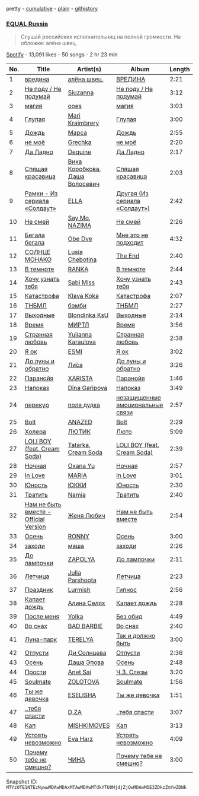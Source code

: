 pretty - [cumulative](/playlists/cumulative/37i9dQZF1DWWgdl6IRdIlO.md) - [plain](/playlists/plain/37i9dQZF1DWWgdl6IRdIlO) - [githistory](https://github.githistory.xyz/mackorone/spotify-playlist-archive/blob/main/playlists/plain/37i9dQZF1DWWgdl6IRdIlO)

### [EQUAL Russia](https://open.spotify.com/playlist/37i9dQZF1DWWgdl6IRdIlO)

> Слушай российских исполнительниц на полной громкости\. На обложке: алёна швец.

[Spotify](https://open.spotify.com/user/spotify) - 13,091 likes - 50 songs - 2 hr 23 min

| No. | Title | Artist(s) | Album | Length |
|---|---|---|---|---|
| 1 | [вредина](https://open.spotify.com/track/7z5d2KNHm2prczVHmSdWBz) | [алёна швец.](https://open.spotify.com/artist/7m9RH1V73dYjGv8RgGP39c) | [ВРЕДИНА](https://open.spotify.com/album/7xLJ1srg7cLX0bB5BKMV5g) | 2:21 |
| 2 | [Не поду / Не подумай](https://open.spotify.com/track/2cbCM0eLA6n7nquthQvEyE) | [Siuzanna](https://open.spotify.com/artist/6Gk9dBiOslC7BfljIWmzj2) | [Не поду / Не подумай](https://open.spotify.com/album/33BNKBRVsW4muPHiEhq93w) | 3:12 |
| 3 | [магия](https://open.spotify.com/track/41dtNH6BYBeE7j1FWE52uo) | [ooes](https://open.spotify.com/artist/0aXi5kveuKNm6t5vGVeUBM) | [магия](https://open.spotify.com/album/30LoezKSH0g5lt5HlEssrg) | 3:03 |
| 4 | [Глупая](https://open.spotify.com/track/6SR3tP1KzWqWaeZP6nspIP) | [Mari Kraimbrery](https://open.spotify.com/artist/52OqFsDacV87Zx7BfXuw2i) | [Глупая](https://open.spotify.com/album/4dR5v5euGqpeiUJcU8qifK) | 3:00 |
| 5 | [Дождь](https://open.spotify.com/track/10prvU8Wp29vbglFMPiEMS) | [Марса](https://open.spotify.com/artist/5soG5WuV8BRVMrQbG7z4Yv) | [Дождь](https://open.spotify.com/album/4Ep96jnldPdEJTH6M3kIHX) | 2:55 |
| 6 | [не моё](https://open.spotify.com/track/4OmwiH0r6Q7RoULV69mwpj) | [Grechka](https://open.spotify.com/artist/61YHPtwv3WNByXbiX8cYFF) | [не моё](https://open.spotify.com/album/58XtEQj2rCwteXhCwlYN8a) | 2:20 |
| 7 | [Да Ладно](https://open.spotify.com/track/3hlTY3bkpAUtwt3KurAYoH) | [Dequine](https://open.spotify.com/artist/4bHmhxuaNNq6TilJX8oCUY) | [Да Ладно](https://open.spotify.com/album/2fES9INwkStqKaUCqAGKu1) | 2:17 |
| 8 | [Спящая красавица](https://open.spotify.com/track/65MlW941xdUSJ3hVEZTnTl) | [Вика Коробкова](https://open.spotify.com/artist/3nbSutCIwgH9nLP3100Wfy), [Даша Волосевич](https://open.spotify.com/artist/5wIlndcnmFNhgAlXrfIxb8) | [Спящая красавица](https://open.spotify.com/album/6TPmPly5f3drHdfOo1ufTq) | 2:03 |
| 9 | [Рамки \- Из сериала «Солдаут»](https://open.spotify.com/track/4NbKY37OkZswUnUFA2ty05) | [ELLA](https://open.spotify.com/artist/3Ppw3oP5nRqYhoGRDvhuUr) | [Другая \(Из сериала «Солдаут»\)](https://open.spotify.com/album/7vDCp8iDtKsR9EH7b9hjS0) | 2:42 |
| 10 | [Не смей](https://open.spotify.com/track/4iH60IirQ1Bw79w83PC1u2) | [Say Mo](https://open.spotify.com/artist/4m0SRqbCQvBLrk4MO0nML4), [NAZIMA](https://open.spotify.com/artist/7o2i4F3yH23usLaKvaSGMG) | [Не смей](https://open.spotify.com/album/1pAymZgL1aPP5NSGyfPFn5) | 2:26 |
| 11 | [Бегала бегала](https://open.spotify.com/track/5tG1E5b5FhmD1nZnqH2mX1) | [Obe Dve](https://open.spotify.com/artist/7pmh8z3Pzz2u68OmucFSZz) | [Мне это не подходит](https://open.spotify.com/album/5Z8TQbHUMa23ln2zGfkdDp) | 4:32 |
| 12 | [СОЛНЦЕ МОНАКО](https://open.spotify.com/track/5YDBHDEIgWkfairCJgGApW) | [Lusia Chebotina](https://open.spotify.com/artist/6HaPN2wOlwvk2sJvJrF0a5) | [The End](https://open.spotify.com/album/2kpQdTViWoif00s7H353ri) | 2:40 |
| 13 | [В темноте](https://open.spotify.com/track/0RcD7wYMtMKibGQOyeB4NM) | [RANKA](https://open.spotify.com/artist/1LlPvdDDDxLuIr1elGHy1Q) | [В темноте](https://open.spotify.com/album/6RBuiY7Mzs4wO45lomsZf1) | 2:44 |
| 14 | [Хочу узнать тебя](https://open.spotify.com/track/51tk8E4YBusSd8xlLhtXj4) | [Sabi Miss](https://open.spotify.com/artist/5wC0YI0WGKnnJyN86L1SdT) | [Хочу узнать тебя](https://open.spotify.com/album/5geO3XTJcsH7M1JOeEUQwX) | 2:43 |
| 15 | [Катастрофа](https://open.spotify.com/track/3mZ7GgA2cA6YW2yhwBl75K) | [Klava Koka](https://open.spotify.com/artist/1I8cwnCuQZfi6C1eZVrRIF) | [Катастрофа](https://open.spotify.com/album/3tsIRxdKmZ888CPUmYEoW5) | 2:07 |
| 16 | [ТНБМЛ](https://open.spotify.com/track/3kzt4ZkO3Q817FNHgNOVx8) | [бэмби](https://open.spotify.com/artist/6Tzw04go6vVPd2G0NMH5x5) | [ТНБМЛ](https://open.spotify.com/album/2D2IbMZ4r1PkCPBt26RHem) | 2:27 |
| 17 | [Выходные](https://open.spotify.com/track/3UMcQrZddxp2yX9WAj1cKH) | [Blondinka KsU](https://open.spotify.com/artist/1g9pzRy0QLdhIXSe4N811p) | [Выходные](https://open.spotify.com/album/4A6bYpgDTQqhBd6pzTqXhR) | 2:14 |
| 18 | [Время](https://open.spotify.com/track/6Dv1zVq3fuF7y6145B2XGg) | [МИРТЛ](https://open.spotify.com/artist/1gLBgIOGnsp0aeIUGYlH4m) | [Время](https://open.spotify.com/album/4HtAt28EsXGsYHqta6yOcg) | 3:56 |
| 19 | [Странная любовь](https://open.spotify.com/track/1cmKV45quEUWxqkBICzDDF) | [Yulianna Karaulova](https://open.spotify.com/artist/09tP2EPNNwU20jaHUgXBG2) | [Странная любовь](https://open.spotify.com/album/0EqzO3Iz4n3YofBaqrzyyi) | 2:38 |
| 20 | [Я ок](https://open.spotify.com/track/5ZrSOP2kjp6QWr7Y7F9pWa) | [ESMI](https://open.spotify.com/artist/2eqkuoWXLUOoAmK2a7CEkX) | [Я ок](https://open.spotify.com/album/5eApa6KoEXGjuJru8W5PEL) | 3:02 |
| 21 | [До луны и обратно](https://open.spotify.com/track/3PPz7AZY4agstqJGHjJRPA) | [Ли́са](https://open.spotify.com/artist/2Drb6zIXJwX1aFfLwaOVyI) | [До луны и обратно](https://open.spotify.com/album/2D3az9e8Pplejwge5hWWSi) | 3:26 |
| 22 | [Паранойя](https://open.spotify.com/track/0XDH6lTEAsgeU2RsFhOQ6K) | [XARISTA](https://open.spotify.com/artist/5yxsMZdRUQtcRNGbQFX4zX) | [Паранойя](https://open.spotify.com/album/0NdpogGHqnzQNbBUZM1bpE) | 1:46 |
| 23 | [Напоказ](https://open.spotify.com/track/5OC0Gi52C5nij3s7HSmlj5) | [Dina Garipova](https://open.spotify.com/artist/6WmDL6HSiWK6PtqbFNhUa2) | [Напоказ](https://open.spotify.com/album/1LT8GH4wVqKf4JqzzmJ5J5) | 3:49 |
| 24 | [перекур](https://open.spotify.com/track/4eNBkmqZHbQE7caLZC2muU) | [поля дудка](https://open.spotify.com/artist/54R8eLOBkvllsNNU48mMyb) | [незащищенные эмоциональные связи](https://open.spotify.com/album/56enkoGwmWf3EmIs5stYld) | 2:57 |
| 25 | [Bolt](https://open.spotify.com/track/4lBTzrOGTq8vxVZYwhYqWQ) | [ANAZED](https://open.spotify.com/artist/3Uk305Q7Tf5kEm1HUtQy5Q) | [Bolt](https://open.spotify.com/album/1FHhCW43VpmlpYbq7XZPAF) | 2:29 |
| 26 | [Холера](https://open.spotify.com/track/5D24rsDsO8OrWxKrkeHLrC) | [ЛЮТИК](https://open.spotify.com/artist/2JCQH5ImyTbyY7YHEgY5DJ) | [Люто](https://open.spotify.com/album/0FAN7dCNKuD4qq1ADM8Fu4) | 5:09 |
| 27 | [LOLI BOY \(feat\. Cream Soda\)](https://open.spotify.com/track/3o7cE8c7YuJuAwfBn6YsIo) | [Tatarka](https://open.spotify.com/artist/6AskOVL13sRjMWnL45lxp0), [Cream Soda](https://open.spotify.com/artist/0QTO0QZDjoyXxRtIgAU4GY) | [LOLI BOY \(feat\. Cream Soda\)](https://open.spotify.com/album/2ynuq97ZQJeaiyAcQQFora) | 2:39 |
| 28 | [Ночная](https://open.spotify.com/track/27UxCJDIM7pGL1F9FdQVJ1) | [Oxana Yu](https://open.spotify.com/artist/2TOSvG4U8NLvCKLB6sjMOY) | [Ночная](https://open.spotify.com/album/6lYXyFqtcwRwk1v0Vo8mlt) | 2:57 |
| 29 | [In Love](https://open.spotify.com/track/6veg8ySLdlsOoqq6OHbpgt) | [MARIA](https://open.spotify.com/artist/3LjF4vRUTiIuYG5ECz4fUv) | [In Love](https://open.spotify.com/album/01z1LfnFL8cyFzkS53OMVt) | 3:01 |
| 30 | [Юность](https://open.spotify.com/track/2mxvkiK4xmJlE64Ygt1aE5) | [ЮККИ](https://open.spotify.com/artist/1s7BFIUdKAo88vzxWvf2ol) | [Юность](https://open.spotify.com/album/5CaDMXFRYZMn4WfpQDMPu3) | 2:30 |
| 31 | [Тратить](https://open.spotify.com/track/45vgbR4YQ6ysgd2sLQKi4k) | [Namia](https://open.spotify.com/artist/4GIrkFILQrTv7NkOhFDdku) | [Тратить](https://open.spotify.com/album/1L1BYMwJ8vZ4fBs2pyWdUz) | 2:40 |
| 32 | [Нам не быть вместе \- Official Version](https://open.spotify.com/track/1oGaFZTsIELkUBi3UOOZUj) | [Женя Любич](https://open.spotify.com/artist/39t0Gw2YHcOu6GdEw4V7SA) | [Нам не быть вместе](https://open.spotify.com/album/0eG6Y7XNcScwVYspPrmjdb) | 2:54 |
| 33 | [Осень](https://open.spotify.com/track/6w7xAvDtRjjU68DR0QB18r) | [RONNY](https://open.spotify.com/artist/749WA0gkeFs3JoSReWPDbD) | [Осень](https://open.spotify.com/album/0CciYDQMI9KJcFPymmLDbq) | 3:00 |
| 34 | [заходи](https://open.spotify.com/track/2h4a9su5z1zqCYZvdgyzVN) | [маша](https://open.spotify.com/artist/19ziKnXx25rNNlc8JthZH9) | [заходи](https://open.spotify.com/album/1AGNjJX6uxx2ZhIghgvK4K) | 2:26 |
| 35 | [До лампочки](https://open.spotify.com/track/2cA92ie13fQKxiaYzhsygd) | [ZAPOLYA](https://open.spotify.com/artist/55zK8WpUcGbdvtU7Apjeb7) | [До лампочки](https://open.spotify.com/album/3MiXUjvT0S7ZDifyDFUBeD) | 2:11 |
| 36 | [Летчица](https://open.spotify.com/track/4u1aioysQCEnFMrOtXXJPc) | [Julia Parshoota](https://open.spotify.com/artist/0xNjXe7jad9rgX5KxCbuFD) | [Летчица](https://open.spotify.com/album/6OIREkTWqMW1pAFAD5A40e) | 2:23 |
| 37 | [Праздник](https://open.spotify.com/track/5bklxZ0jZNVYL5wqWHz6jg) | [Lurmish](https://open.spotify.com/artist/2auT011jEBV2viu2oRTmGh) | [Гипнос](https://open.spotify.com/album/7utFWwwaStXWB7QEJt8a4N) | 2:56 |
| 38 | [Капает дождь](https://open.spotify.com/track/03o1YLy6lNfuCo2iRwKyXp) | [Алина Селях](https://open.spotify.com/artist/5hm9Fq9Cxu0G5CPaZuHDuw) | [Капает дождь](https://open.spotify.com/album/7hv4kEgSXyRFsxrorQ4E9H) | 2:28 |
| 39 | [После меня](https://open.spotify.com/track/6pndaBpBkupH2qYKRynlDs) | [Yolka](https://open.spotify.com/artist/1PAvmfu0TKYSVVWGl3uJNC) | [Без обид](https://open.spotify.com/album/0gEYrRgTjaNiwriPRDH2ND) | 4:49 |
| 40 | [Во снах](https://open.spotify.com/track/2LCWIqC3CoFL0yQaF6v2V1) | [BAD BARBIE](https://open.spotify.com/artist/51hGV9D7k523NCm5l6vhJh) | [Во снах](https://open.spotify.com/album/2HLMtxJpDPX5nUVEgaXFZE) | 2:40 |
| 41 | [Луна\-парк](https://open.spotify.com/track/60e5HZldTqbGHvCAgQlarL) | [TERELYA](https://open.spotify.com/artist/5X2730bIYYd1ZzO4q2doAq) | [Так и должно быть](https://open.spotify.com/album/3gXOUhu4snELDuHRMdoxYv) | 3:00 |
| 42 | [Отпусти](https://open.spotify.com/track/4OCQQFWWHxn0GTCEOIGQPf) | [Ди Солнцева](https://open.spotify.com/artist/2MRX991He6xtfZdy50V2J7) | [Отпусти](https://open.spotify.com/album/15IoHqmm73vT5B9xiT6cv9) | 2:36 |
| 43 | [Осень](https://open.spotify.com/track/5MBpbx1kbZozkvBydokj93) | [Даша Эпова](https://open.spotify.com/artist/3r9aSKllcEg72U1Ez5bxdL) | [Осень](https://open.spotify.com/album/3aqOYaawkjgVi5sRmAsv9c) | 2:48 |
| 44 | [Прости](https://open.spotify.com/track/63MUnGn7dQWMEdUYv7KNUp) | [Anet Sai](https://open.spotify.com/artist/36zuRyk8TRIW3TX6ocDcZU) | [Ч.3\. Слезы](https://open.spotify.com/album/4sS8DuXgeJTK4iMPh0gkfC) | 3:20 |
| 45 | [Soulmate](https://open.spotify.com/track/0Pkf9gwNCW6ShxOnVLacDr) | [ZOLOTOVA](https://open.spotify.com/artist/49BvamFTTLjX1Yt1L2dUAQ) | [Soulmate](https://open.spotify.com/album/33Uk0FnJVeeyZ47f57wai3) | 1:56 |
| 46 | [Ты же девочка](https://open.spotify.com/track/3Ak0lDpjHiEYMNnlZw3cBt) | [ESELISHA](https://open.spotify.com/artist/5bNRVyulb3jLRbGj5zfRHE) | [Ты же девочка](https://open.spotify.com/album/24Nbz1LQfcB6kkCepu0bTy) | 1:51 |
| 47 | [..тебя спасти](https://open.spotify.com/track/2BwqsElnkAgstBLQeWcR1o) | [D.ZA](https://open.spotify.com/artist/0YpnpFmgUF4QVaJxnroM4t) | [..тебя спасти](https://open.spotify.com/album/3UzQXDkU1VSilYb7UqVnRU) | 3:07 |
| 48 | [Кап](https://open.spotify.com/track/1OIYvENTtkBN4jAzyfgQNO) | [MISHKIMOVES](https://open.spotify.com/artist/3tPi8PgEaRRBE1KImqZJXY) | [Кап](https://open.spotify.com/album/08uHe1ruz7ZTWMOhUfddo8) | 3:13 |
| 49 | [Устоять невозможно](https://open.spotify.com/track/4Q57INbgv5cBaFTMizBkiC) | [Eva Harz](https://open.spotify.com/artist/4wr8cLUKY2m9h32LKaSHZg) | [Устоять невозможно](https://open.spotify.com/album/0WlTOEAX9eAoSRUtP357FB) | 4:09 |
| 50 | [Почему тебе не смешно?](https://open.spotify.com/track/7FXddBAPBra9ECpxEg86kZ) | [ЧИНА](https://open.spotify.com/artist/3yXSrv2VrjF2qB8sVYIbNw) | [Почему тебе не смешно?](https://open.spotify.com/album/6lqJxwQxzAzSycC2BcVbOi) | 3:00 |

Snapshot ID: `MTYzOTE1NTEzNywwMDAwMDAxMTAwMDAwMTdkYTU0MjdjZjQwMDAwMDE3ZDkzZmYwZDNk`